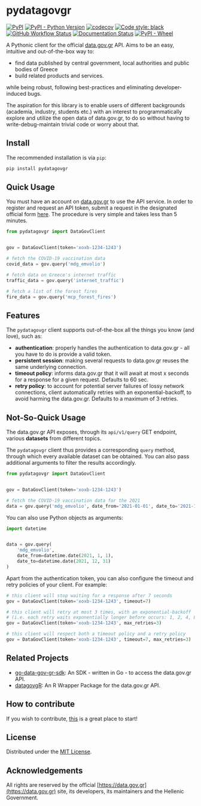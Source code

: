 # pydatagovgr

[![PyPI](https://img.shields.io/pypi/v/pydatagovgr?color=blue&label=PyPI&logo=PyPI&logoColor=white)](https://pypi.org/project/pydatagovgr/) [![PyPI - Python Version](https://img.shields.io/pypi/pyversions/pydatagovgr?logo=python&logoColor=white)](https://www.python.org/) [![codecov](https://codecov.io/gh/ilias-ant/pydatagovgr/branch/main/graph/badge.svg?token=2H0VB8I8IH)](https://codecov.io/gh/ilias-ant/pydatagovgr) [![Code style: black](https://img.shields.io/badge/code%20style-black-000000.svg)](https://github.com/psf/black) [![GitHub Workflow Status](https://img.shields.io/github/actions/workflow/status/ilias-ant/pydatagovgr/ci.yml?branch=main)](https://github.com/ilias-ant/pydatagovgr/blob/main/.github/workflows/ci.yml) [![Documentation Status](https://readthedocs.org/projects/pydatagovgr/badge/?version=latest)](https://pydatagovgr.readthedocs.io/en/latest/?badge=latest)
 [![PyPI - Wheel](https://img.shields.io/pypi/wheel/pydatagovgr?color=orange)](https://www.python.org/dev/peps/pep-0427/)


A Pythonic client for the official [data.gov.gr](https://data.gov.gr) API. Aims to be an easy, intuitive and 
out-of-the-box way to:

- find data published by central government, local authorities and public bodies of Greece
- build related products and services.

while being robust, following best-practices and eliminating developer-induced bugs.

The aspiration for this library is to enable users of different backgrounds (academia, industry, students etc.) with 
an interest to programmatically explore and utilize the open data of data.gov.gr, to do so without having to 
write-debug-maintain trivial code or worry about that.

## Install

The recommended installation is via `pip`:

```bash
pip install pydatagovgr
```

## Quick Usage

You must have an account on [data.gov.gr](https://data.gov.gr) to use the API service. In order to register and request
an API token, submit a request in the designated official form [here](https://data.gov.gr/token/). The procedure is very 
simple and takes less than 5 minutes.

```python
from pydatagovgr import DataGovClient


gov = DataGovClient(token='xoxb-1234-1243')

# fetch the COVID-19 vaccination data
covid_data = gov.query('mdg_emvolio')

# fetch data on Greece's internet traffic
traffic_data = gov.query('internet_traffic')

# fetch a list of the forest fires
fire_data = gov.query('mcp_forest_fires')
```

## Features

The `pydatagovgr` client supports out-of-the-box all the things you know (and love), such as:

- **authentication**: properly handles the authentication to data.gov.gr - all you have to do is provide a valid token. 
- **persistent session**: making several requests to data.gov.gr reuses the same underlying connection.
- **timeout policy**: informs data.gov.gr that it will await at most x seconds for a response for a given request. 
  Defaults to 60 sec.
- **retry policy**: to account for potential server failures of lossy network connections, client automatically retries
  with an exponential-backoff, to avoid harming the data.gov.gr. Defaults to a maximum of 3 retries.

## Not-So-Quick Usage

The data.gov.gr API exposes, through its `api/v1/query` GET endpoint, various **datasets** from different topics.

The `pydatagovgr` client thus provides a corresponding `query` method, through which every available dataset can be obtained.
You can also pass additional arguments to filter the results accordingly. 

```python
from pydatagovgr import DataGovClient


gov = DataGovClient(token='xoxb-1234-1243')

# fetch the COVID-19 vaccination data for the 2021
data = gov.query('mdg_emvolio', date_from='2021-01-01', date_to='2021-12-31')
```
You can also use Python objects as arguments:

```python
import datetime


data = gov.query(
    'mdg_emvolio', 
    date_from=datetime.date(2021, 1, 1), 
    date_to=datetime.date(2021, 12, 31)
)
```

Apart from the authentication token, you can also configure the timeout and retry policies of your client. For example: 

```python
# this client will stop waiting for a response after 7 seconds 
gov = DataGovClient(token='xoxb-1234-1243', timeout=7)

# this client will retry at most 3 times, with an exponential-backoff
# (i.e. each retry waits exponentially longer before occurs: 1, 2, 4, 8, ...sec)
gov = DataGovClient(token='xoxb-1234-1243', max_retries=3)

# this client will respect both a timeout policy and a retry policy
gov = DataGovClient(token='xoxb-1234-1243', timeout=7, max_retries=3)
```

## Related Projects

- [go-data-gov-gr-sdk](https://github.com/ppapapetrou76/go-data-gov-gr-sdk): An SDK - written in Go - to access the data.gov.gr API.
- [datagovgR](https://github.com/elenigvasilaki/datagovgR): An R Wrapper Package for the data.gov.gr API.

## How to contribute

If you wish to contribute, [this](CONTRIBUTING.md) is a great place to start!

## License

Distributed under the [MIT License](LICENSE).

## Acknowledgements

All rights are reserved by the official [https://data.gov.gr](https://data.gov.gr) site, its developers, its maintainers and the 
Hellenic Government.

